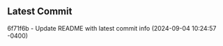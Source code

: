 
## Latest Commit
6f71f6b - Update README with latest commit info (2024-09-04 10:24:57 -0400) <Yunxi-Zhou>
